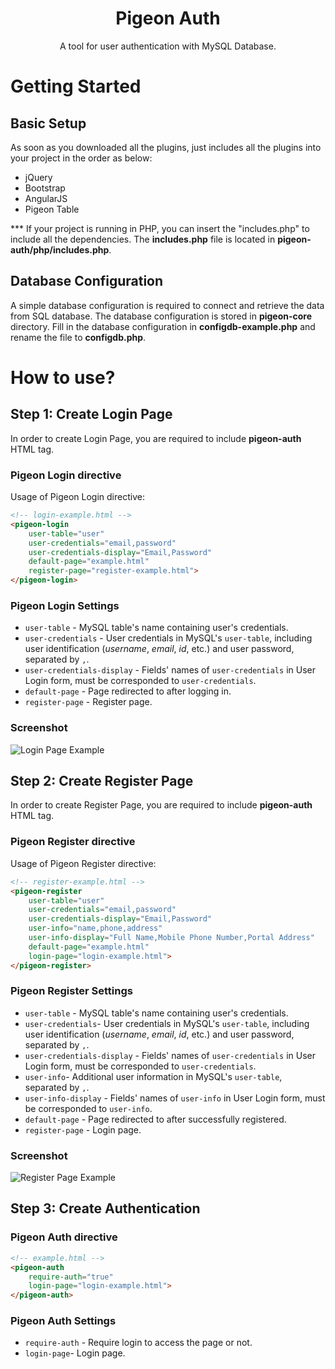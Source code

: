 
<p align="center">
  <h1 align="center">Pigeon Auth</h1>
  
  <p align="center">
    A tool for user authentication with MySQL Database.
  </p>
</p>

# Getting Started
## Basic Setup
As soon as you downloaded all the plugins, just includes all the plugins into your project in the order as below:
- jQuery
- Bootstrap
- AngularJS
- Pigeon Table

*** If your project is running in PHP, you can insert the "includes.php" to include all the dependencies. The **includes.php** file is located in **pigeon-auth/php/includes.php**.

## Database Configuration
A simple database configuration is required to connect and retrieve the data from SQL database. The database configuration is stored in **pigeon-core** directory. Fill in the database configuration in **configdb-example.php** and rename the file to **configdb.php**.

# How to use?
## Step 1: Create Login Page
In order to create Login Page, you are required to include **pigeon-auth** HTML tag.
### Pigeon Login directive
Usage of Pigeon Login directive:
```html
<!-- login-example.html -->
<pigeon-login
    user-table="user"
    user-credentials="email,password"
    user-credentials-display="Email,Password"
    default-page="example.html"
    register-page="register-example.html">
</pigeon-login>
```
### Pigeon Login Settings
- `user-table` - MySQL table's name containing user's credentials. 
- `user-credentials` - User credentials in MySQL's `user-table`, including user identification (*username*, *email*, *id*, etc.) and user password, separated by `,`. 
- `user-credentials-display` - Fields' names of `user-credentials` in User Login form, must be corresponded to `user-credentials`.
- `default-page` - Page redirected to after logging in.
- `register-page` - Register page.

### Screenshot

![Login Page Example](https://i.imgur.com/lB3D78Q.png)

## Step 2: Create Register Page
In order to create Register Page, you are required to include **pigeon-auth** HTML tag.
### Pigeon Register directive
Usage of Pigeon Register directive:
```html
<!-- register-example.html -->
<pigeon-register 
    user-table="user"
    user-credentials="email,password"
    user-credentials-display="Email,Password"
    user-info="name,phone,address"
    user-info-display="Full Name,Mobile Phone Number,Portal Address"
    default-page="example.html"
    login-page="login-example.html">
</pigeon-register>
```
### Pigeon Register Settings
- `user-table` - MySQL table's name containing user's credentials.
- `user-credentials`- User credentials in MySQL's `user-table`, including user identification (*username*, *email*, *id*, etc.) and user password, separated by `,`. 
- `user-credentials-display` - Fields' names of `user-credentials` in User Login form, must be corresponded to `user-credentials`.
- `user-info`- Additional user information in MySQL's `user-table`, separated by `,`.
- `user-info-display` - Fields' names of `user-info` in User Login form, must be corresponded to `user-info`.
- `default-page` - Page redirected to after successfully registered.
- `register-page` - Login page.

### Screenshot

![Register Page Example](https://i.imgur.com/piVO19A.png)

## Step 3: Create Authentication
### Pigeon Auth directive
```html
<!-- example.html -->
<pigeon-auth
    require-auth="true"
    login-page="login-example.html">
</pigeon-auth>
```
### Pigeon Auth Settings
- `require-auth` - Require login to access the page or not.
- `login-page`- Login page.

